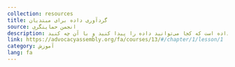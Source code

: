 ```yaml
---
collection: resources
title: گردآوری داده برای مبتدیان
source: انجمن حمایتگری
description: آیا به روزنامه‌نگاری مبتنی بر داده‌ها علاقمندید یا اینکه می‌خواهید از داده‌ها برای کمک به پروژه حمایتگری یا توسعه اجتماعی‌تان استفاده کنید؟ آیا داده می‌تواند به شما کمک کند که چالش‌ها را بهتر بشناسید و تحلیل کنید، اما نمی‌دانید از کجا شروع کنید؟ این دوره یک مقدمه ساده بر مبانی داده است که کجا می‌توانید داده را پیدا کنید و با آن چه کنید. 
link: https://advocacyassembly.org/fa/courses/13/#/chapter/1/lesson/1
category: آموزش
lang: fa
---
```

